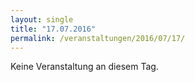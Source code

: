```yaml
---
layout: single
title: "17.07.2016"
permalink: /veranstaltungen/2016/07/17/
---
```


Keine Veranstaltung an diesem Tag.
